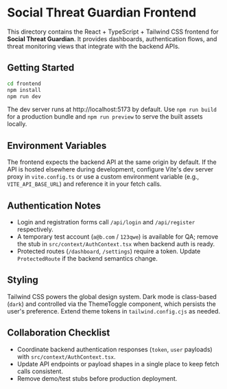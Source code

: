 # Social Threat Guardian Frontend

This directory contains the React + TypeScript + Tailwind CSS frontend for **Social Threat Guardian**. It provides dashboards, authentication flows, and threat monitoring views that integrate with the backend APIs.

## Getting Started

```bash
cd frontend
npm install
npm run dev
```

The dev server runs at http://localhost:5173 by default. Use `npm run build` for a production bundle and `npm run preview` to serve the built assets locally.

## Environment Variables

The frontend expects the backend API at the same origin by default. If the API is hosted elsewhere during development, configure Vite's dev server proxy in `vite.config.ts` or use a custom environment variable (e.g., `VITE_API_BASE_URL`) and reference it in your fetch calls.

## Authentication Notes

- Login and registration forms call `/api/login` and `/api/register` respectively.
- A temporary test account (`a@b.com` / `123qwe`) is available for QA; remove the stub in `src/context/AuthContext.tsx` when backend auth is ready.
- Protected routes (`/dashboard`, `/settings`) require a token. Update `ProtectedRoute` if the backend semantics change.

## Styling

Tailwind CSS powers the global design system. Dark mode is class-based (`dark`) and controlled via the ThemeToggle component, which persists the user's preference. Extend theme tokens in `tailwind.config.cjs` as needed.

## Collaboration Checklist

- Coordinate backend authentication responses (`token`, `user` payloads) with `src/context/AuthContext.tsx`.
- Update API endpoints or payload shapes in a single place to keep fetch calls consistent.
- Remove demo/test stubs before production deployment.
